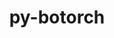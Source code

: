 ---
title: "py-botorch"
layout: cache
categories: [package, develop]
meta: {"compilers": ["none"], "num_specs": 60, "num_specs_by_stack": {"ml-darwin-aarch64-mps": 12, "ml-linux-aarch64-cpu": 12, "ml-linux-aarch64-cuda": 12, "ml-linux-x86_64-cpu": 12, "ml-linux-x86_64-cuda": 12, "root": 60}, "oss": ["sequoia", "ubuntu24.04"], "platforms": ["darwin", "linux"], "stacks": ["ml-darwin-aarch64-mps", "ml-linux-aarch64-cpu", "ml-linux-aarch64-cuda", "ml-linux-x86_64-cpu", "ml-linux-x86_64-cuda", "root"], "targets": ["aarch64", "x86_64_v3"], "versions": ["0.8.4"]}
spec_details: [{"compiler": "none", "hash": "34pnzg4v3rlcpraakgeyjrwyccrv6qv5", "os": "ubuntu24.04", "platform": "linux", "size": "-", "stacks": ["ml-linux-x86_64-cuda", "root"], "target": "x86_64_v3", "variants": ["build_system=python_pip"], "versions": ["0.8.4"]}, {"compiler": "none", "hash": "3bhwlofkra2xajhgh4qisfvhghvk2p2z", "os": "ubuntu24.04", "platform": "linux", "size": "-", "stacks": ["ml-linux-x86_64-cuda", "root"], "target": "x86_64_v3", "variants": ["build_system=python_pip"], "versions": ["0.8.4"]}, {"compiler": "none", "hash": "3ybnt4w3xnttksoerfpoenkfe62ntbvt", "os": "sequoia", "platform": "darwin", "size": "-", "stacks": ["ml-darwin-aarch64-mps", "root"], "target": "aarch64", "variants": ["build_system=python_pip"], "versions": ["0.8.4"]}, {"compiler": "none", "hash": "4gi447oc4vwbg4wzquw3obcgfj2biava", "os": "ubuntu24.04", "platform": "linux", "size": "-", "stacks": ["ml-linux-x86_64-cpu", "root"], "target": "x86_64_v3", "variants": ["build_system=python_pip"], "versions": ["0.8.4"]}, {"compiler": "none", "hash": "5p7k23dm5gnmkcswfx4dc2mverh4w73q", "os": "ubuntu24.04", "platform": "linux", "size": "-", "stacks": ["ml-linux-aarch64-cuda", "root"], "target": "aarch64", "variants": ["build_system=python_pip"], "versions": ["0.8.4"]}, {"compiler": "none", "hash": "6zlvft4dfyujs5hhkzslzmki4isnmhss", "os": "ubuntu24.04", "platform": "linux", "size": "-", "stacks": ["ml-linux-aarch64-cuda", "root"], "target": "aarch64", "variants": ["build_system=python_pip"], "versions": ["0.8.4"]}, {"compiler": "none", "hash": "7yofzawae3sxjavmupcs4gbrmt2e2y7d", "os": "ubuntu24.04", "platform": "linux", "size": "-", "stacks": ["ml-linux-aarch64-cuda", "root"], "target": "aarch64", "variants": ["build_system=python_pip"], "versions": ["0.8.4"]}, {"compiler": "none", "hash": "ag2mrrbfajcdtdgdu6dc3olidc27ak7m", "os": "sequoia", "platform": "darwin", "size": "-", "stacks": ["ml-darwin-aarch64-mps", "root"], "target": "aarch64", "variants": ["build_system=python_pip"], "versions": ["0.8.4"]}, {"compiler": "none", "hash": "b5zekjtqkenpsjsqugepuwxyib46j53k", "os": "sequoia", "platform": "darwin", "size": "-", "stacks": ["ml-darwin-aarch64-mps", "root"], "target": "aarch64", "variants": ["build_system=python_pip"], "versions": ["0.8.4"]}, {"compiler": "none", "hash": "b6u4hv4se5ksjpmag2yh3yhjykwfdsd3", "os": "ubuntu24.04", "platform": "linux", "size": "-", "stacks": ["ml-linux-x86_64-cuda", "root"], "target": "x86_64_v3", "variants": ["build_system=python_pip"], "versions": ["0.8.4"]}, {"compiler": "none", "hash": "c322cyfrojhjgboyqwbfis67dqsztjpw", "os": "ubuntu24.04", "platform": "linux", "size": "-", "stacks": ["ml-linux-x86_64-cpu", "root"], "target": "x86_64_v3", "variants": ["build_system=python_pip"], "versions": ["0.8.4"]}, {"compiler": "none", "hash": "ca3d5pdiaaddv4kzsqczam7wieeio3bm", "os": "ubuntu24.04", "platform": "linux", "size": "-", "stacks": ["ml-linux-aarch64-cpu", "root"], "target": "aarch64", "variants": ["build_system=python_pip"], "versions": ["0.8.4"]}, {"compiler": "none", "hash": "cseft36uwlsercrkih7b3bz7nmok3w64", "os": "sequoia", "platform": "darwin", "size": "-", "stacks": ["ml-darwin-aarch64-mps", "root"], "target": "aarch64", "variants": ["build_system=python_pip"], "versions": ["0.8.4"]}, {"compiler": "none", "hash": "ctnfgqjnchrorcnw22tftpeyd2o2dvxp", "os": "ubuntu24.04", "platform": "linux", "size": "-", "stacks": ["ml-linux-aarch64-cuda", "root"], "target": "aarch64", "variants": ["build_system=python_pip"], "versions": ["0.8.4"]}, {"compiler": "none", "hash": "dgd2kynsiszr6a7xs2rclfdnk7ullzqr", "os": "ubuntu24.04", "platform": "linux", "size": "-", "stacks": ["ml-linux-aarch64-cpu", "root"], "target": "aarch64", "variants": ["build_system=python_pip"], "versions": ["0.8.4"]}, {"compiler": "none", "hash": "eepa5cermrewyek7x3yqpungobqpw6ig", "os": "ubuntu24.04", "platform": "linux", "size": "-", "stacks": ["ml-linux-x86_64-cpu", "root"], "target": "x86_64_v3", "variants": ["build_system=python_pip"], "versions": ["0.8.4"]}, {"compiler": "none", "hash": "egghhqhuakpddc3cygqjxmmkjupw4bfl", "os": "ubuntu24.04", "platform": "linux", "size": "-", "stacks": ["ml-linux-x86_64-cuda", "root"], "target": "x86_64_v3", "variants": ["build_system=python_pip"], "versions": ["0.8.4"]}, {"compiler": "none", "hash": "hel4tluoddlnqmmvvpx3ky6nou6cgepw", "os": "ubuntu24.04", "platform": "linux", "size": "-", "stacks": ["ml-linux-x86_64-cpu", "root"], "target": "x86_64_v3", "variants": ["build_system=python_pip"], "versions": ["0.8.4"]}, {"compiler": "none", "hash": "hl2zzurantn6pygl2fcl3xanhjcwruun", "os": "sequoia", "platform": "darwin", "size": "-", "stacks": ["ml-darwin-aarch64-mps", "root"], "target": "aarch64", "variants": ["build_system=python_pip"], "versions": ["0.8.4"]}, {"compiler": "none", "hash": "i3fa3hjrmycl3pbxqgqmjo5goeoeqdcm", "os": "ubuntu24.04", "platform": "linux", "size": "-", "stacks": ["ml-linux-x86_64-cpu", "root"], "target": "x86_64_v3", "variants": ["build_system=python_pip"], "versions": ["0.8.4"]}, {"compiler": "none", "hash": "ijra624u4qwggyp6tfx4wyyk6tdre3sp", "os": "ubuntu24.04", "platform": "linux", "size": "-", "stacks": ["ml-linux-x86_64-cuda", "root"], "target": "x86_64_v3", "variants": ["build_system=python_pip"], "versions": ["0.8.4"]}, {"compiler": "none", "hash": "iou2ptvos2ydxuds6vxzupcmeb4mrwjk", "os": "ubuntu24.04", "platform": "linux", "size": "-", "stacks": ["ml-linux-x86_64-cpu", "root"], "target": "x86_64_v3", "variants": ["build_system=python_pip"], "versions": ["0.8.4"]}, {"compiler": "none", "hash": "j6kojtsngqps2eo6zjd2rl6f4cidn6ck", "os": "sequoia", "platform": "darwin", "size": "-", "stacks": ["ml-darwin-aarch64-mps", "root"], "target": "aarch64", "variants": ["build_system=python_pip"], "versions": ["0.8.4"]}, {"compiler": "none", "hash": "jarp3zfumfixft3efcs76xba4zxpn5to", "os": "ubuntu24.04", "platform": "linux", "size": "-", "stacks": ["ml-linux-aarch64-cpu", "root"], "target": "aarch64", "variants": ["build_system=python_pip"], "versions": ["0.8.4"]}, {"compiler": "none", "hash": "kdjei7mc752ef35w5zdwfhhh2xh4kukk", "os": "ubuntu24.04", "platform": "linux", "size": "-", "stacks": ["ml-linux-x86_64-cpu", "root"], "target": "x86_64_v3", "variants": ["build_system=python_pip"], "versions": ["0.8.4"]}, {"compiler": "none", "hash": "klsivx7cvqigrnwidjs4emrewsalumaw", "os": "ubuntu24.04", "platform": "linux", "size": "-", "stacks": ["ml-linux-x86_64-cpu", "root"], "target": "x86_64_v3", "variants": ["build_system=python_pip"], "versions": ["0.8.4"]}, {"compiler": "none", "hash": "kr5n7p5mkfscakxpakgewu35dabdztl3", "os": "ubuntu24.04", "platform": "linux", "size": "-", "stacks": ["ml-linux-x86_64-cuda", "root"], "target": "x86_64_v3", "variants": ["build_system=python_pip"], "versions": ["0.8.4"]}, {"compiler": "none", "hash": "m7elnj6eebca323midjuiz6yam2ueflf", "os": "sequoia", "platform": "darwin", "size": "-", "stacks": ["ml-darwin-aarch64-mps", "root"], "target": "aarch64", "variants": ["build_system=python_pip"], "versions": ["0.8.4"]}, {"compiler": "none", "hash": "mjuviyhbasa27hmpptn3f3sufjgri3rz", "os": "ubuntu24.04", "platform": "linux", "size": "-", "stacks": ["ml-linux-x86_64-cuda", "root"], "target": "x86_64_v3", "variants": ["build_system=python_pip"], "versions": ["0.8.4"]}, {"compiler": "none", "hash": "mkrdjs3zegahta4si5zpqj4efkcgyosj", "os": "ubuntu24.04", "platform": "linux", "size": "-", "stacks": ["ml-linux-aarch64-cpu", "root"], "target": "aarch64", "variants": ["build_system=python_pip"], "versions": ["0.8.4"]}, {"compiler": "none", "hash": "n5wocojliljmk3oq7qmt5ik3ceky3cae", "os": "ubuntu24.04", "platform": "linux", "size": "-", "stacks": ["ml-linux-aarch64-cuda", "root"], "target": "aarch64", "variants": ["build_system=python_pip"], "versions": ["0.8.4"]}, {"compiler": "none", "hash": "nrlbr7duzm3izf3ycygy2wxe6e74jcpm", "os": "ubuntu24.04", "platform": "linux", "size": "-", "stacks": ["ml-linux-aarch64-cpu", "root"], "target": "aarch64", "variants": ["build_system=python_pip"], "versions": ["0.8.4"]}, {"compiler": "none", "hash": "pkhwmtsgcnzahroln37si6elqjgzderk", "os": "sequoia", "platform": "darwin", "size": "-", "stacks": ["ml-darwin-aarch64-mps", "root"], "target": "aarch64", "variants": ["build_system=python_pip"], "versions": ["0.8.4"]}, {"compiler": "none", "hash": "popcgdk2f23rg73qdo7fl3mmwbulf6m4", "os": "ubuntu24.04", "platform": "linux", "size": "-", "stacks": ["ml-linux-aarch64-cpu", "root"], "target": "aarch64", "variants": ["build_system=python_pip"], "versions": ["0.8.4"]}, {"compiler": "none", "hash": "qaa2je3leokj3cyjduesodxha5omjrke", "os": "ubuntu24.04", "platform": "linux", "size": "-", "stacks": ["ml-linux-aarch64-cuda", "root"], "target": "aarch64", "variants": ["build_system=python_pip"], "versions": ["0.8.4"]}, {"compiler": "none", "hash": "qjlhcdjqp5cmkqjwlkyqjujdfuvm7jbd", "os": "ubuntu24.04", "platform": "linux", "size": "-", "stacks": ["ml-linux-aarch64-cuda", "root"], "target": "aarch64", "variants": ["build_system=python_pip"], "versions": ["0.8.4"]}, {"compiler": "none", "hash": "qtbta4u263yciqlns6yxpqodzxjqq42p", "os": "ubuntu24.04", "platform": "linux", "size": "-", "stacks": ["ml-linux-aarch64-cuda", "root"], "target": "aarch64", "variants": ["build_system=python_pip"], "versions": ["0.8.4"]}, {"compiler": "none", "hash": "qyfi2poxymybvpk54bnzufxaozayqpvn", "os": "ubuntu24.04", "platform": "linux", "size": "-", "stacks": ["ml-linux-aarch64-cpu", "root"], "target": "aarch64", "variants": ["build_system=python_pip"], "versions": ["0.8.4"]}, {"compiler": "none", "hash": "rcv5q2ahb42ma4rxuyqkctgzk5ldlajv", "os": "ubuntu24.04", "platform": "linux", "size": "-", "stacks": ["ml-linux-x86_64-cuda", "root"], "target": "x86_64_v3", "variants": ["build_system=python_pip"], "versions": ["0.8.4"]}, {"compiler": "none", "hash": "s5mhw5zlgnnvidlsa7assibhx35msn3h", "os": "ubuntu24.04", "platform": "linux", "size": "-", "stacks": ["ml-linux-x86_64-cpu", "root"], "target": "x86_64_v3", "variants": ["build_system=python_pip"], "versions": ["0.8.4"]}, {"compiler": "none", "hash": "tqt4sl6ejzm7gwipzqjpduyrtj3oun7g", "os": "sequoia", "platform": "darwin", "size": "-", "stacks": ["ml-darwin-aarch64-mps", "root"], "target": "aarch64", "variants": ["build_system=python_pip"], "versions": ["0.8.4"]}, {"compiler": "none", "hash": "umws2pb4cs5wnonm56eh2sben6yowp6s", "os": "ubuntu24.04", "platform": "linux", "size": "-", "stacks": ["ml-linux-aarch64-cpu", "root"], "target": "aarch64", "variants": ["build_system=python_pip"], "versions": ["0.8.4"]}, {"compiler": "none", "hash": "usb5ia7nlqs2vtbxbbxwkxd4xdl6s6z7", "os": "ubuntu24.04", "platform": "linux", "size": "-", "stacks": ["ml-linux-aarch64-cpu", "root"], "target": "aarch64", "variants": ["build_system=python_pip"], "versions": ["0.8.4"]}, {"compiler": "none", "hash": "v22s7xpea4toonmfzokz7r3bnn45dgjs", "os": "ubuntu24.04", "platform": "linux", "size": "-", "stacks": ["ml-linux-x86_64-cpu", "root"], "target": "x86_64_v3", "variants": ["build_system=python_pip"], "versions": ["0.8.4"]}, {"compiler": "none", "hash": "vb5nznguatps2zb4c6nf55qpsqlvooh3", "os": "ubuntu24.04", "platform": "linux", "size": "-", "stacks": ["ml-linux-aarch64-cpu", "root"], "target": "aarch64", "variants": ["build_system=python_pip"], "versions": ["0.8.4"]}, {"compiler": "none", "hash": "wispvxqj4m6drjjxmor53v4nte33knvn", "os": "ubuntu24.04", "platform": "linux", "size": "-", "stacks": ["ml-linux-aarch64-cuda", "root"], "target": "aarch64", "variants": ["build_system=python_pip"], "versions": ["0.8.4"]}, {"compiler": "none", "hash": "x3rf5cbsf472izdnkksl7w6heqh2rrpq", "os": "sequoia", "platform": "darwin", "size": "-", "stacks": ["ml-darwin-aarch64-mps", "root"], "target": "aarch64", "variants": ["build_system=python_pip"], "versions": ["0.8.4"]}, {"compiler": "none", "hash": "x6x44l3m352j3ytgly4nuwuoqwjohi6q", "os": "sequoia", "platform": "darwin", "size": "-", "stacks": ["ml-darwin-aarch64-mps", "root"], "target": "aarch64", "variants": ["build_system=python_pip"], "versions": ["0.8.4"]}, {"compiler": "none", "hash": "x7v66rcinbcvqrzs3qdaeg3xnxvu6la4", "os": "ubuntu24.04", "platform": "linux", "size": "-", "stacks": ["ml-linux-aarch64-cpu", "root"], "target": "aarch64", "variants": ["build_system=python_pip"], "versions": ["0.8.4"]}, {"compiler": "none", "hash": "xf3772oy57cyoc4erymcjibmw66ktg72", "os": "ubuntu24.04", "platform": "linux", "size": "-", "stacks": ["ml-linux-x86_64-cpu", "root"], "target": "x86_64_v3", "variants": ["build_system=python_pip"], "versions": ["0.8.4"]}, {"compiler": "none", "hash": "xggadpydplld2qbfd7v7kbqo7rfl4egm", "os": "ubuntu24.04", "platform": "linux", "size": "-", "stacks": ["ml-linux-x86_64-cpu", "root"], "target": "x86_64_v3", "variants": ["build_system=python_pip"], "versions": ["0.8.4"]}, {"compiler": "none", "hash": "xj7pwimpab5u7wfpqfoe2qxgrzo3uux2", "os": "ubuntu24.04", "platform": "linux", "size": "-", "stacks": ["ml-linux-aarch64-cuda", "root"], "target": "aarch64", "variants": ["build_system=python_pip"], "versions": ["0.8.4"]}, {"compiler": "none", "hash": "xxsgcqahgoob33ldqtoubqkhvlb22ojx", "os": "ubuntu24.04", "platform": "linux", "size": "-", "stacks": ["ml-linux-x86_64-cuda", "root"], "target": "x86_64_v3", "variants": ["build_system=python_pip"], "versions": ["0.8.4"]}, {"compiler": "none", "hash": "yfbgm5p7j3qbqdn4wn7wglvw2dm6bsbx", "os": "ubuntu24.04", "platform": "linux", "size": "-", "stacks": ["ml-linux-aarch64-cpu", "root"], "target": "aarch64", "variants": ["build_system=python_pip"], "versions": ["0.8.4"]}, {"compiler": "none", "hash": "yhfqcexadm42cyldgf3ijcrgbpev7zbq", "os": "ubuntu24.04", "platform": "linux", "size": "-", "stacks": ["ml-linux-x86_64-cuda", "root"], "target": "x86_64_v3", "variants": ["build_system=python_pip"], "versions": ["0.8.4"]}, {"compiler": "none", "hash": "yywzrbg52gw73lpiskbe6pcxhv7oexpi", "os": "ubuntu24.04", "platform": "linux", "size": "-", "stacks": ["ml-linux-aarch64-cuda", "root"], "target": "aarch64", "variants": ["build_system=python_pip"], "versions": ["0.8.4"]}, {"compiler": "none", "hash": "z35g3r54zh744zxe2xlivuwcbyqz7ray", "os": "ubuntu24.04", "platform": "linux", "size": "-", "stacks": ["ml-linux-x86_64-cuda", "root"], "target": "x86_64_v3", "variants": ["build_system=python_pip"], "versions": ["0.8.4"]}, {"compiler": "none", "hash": "z3wtavwb3rmkxho42gejybdqy6q77ynu", "os": "ubuntu24.04", "platform": "linux", "size": "-", "stacks": ["ml-linux-x86_64-cuda", "root"], "target": "x86_64_v3", "variants": ["build_system=python_pip"], "versions": ["0.8.4"]}, {"compiler": "none", "hash": "znl3c3llsti3splctfaqtzlf7awhdqnp", "os": "sequoia", "platform": "darwin", "size": "-", "stacks": ["ml-darwin-aarch64-mps", "root"], "target": "aarch64", "variants": ["build_system=python_pip"], "versions": ["0.8.4"]}, {"compiler": "none", "hash": "zyos7smvjlyomvtwvojwzyzyvycgg54j", "os": "ubuntu24.04", "platform": "linux", "size": "-", "stacks": ["ml-linux-aarch64-cuda", "root"], "target": "aarch64", "variants": ["build_system=python_pip"], "versions": ["0.8.4"]}]
---